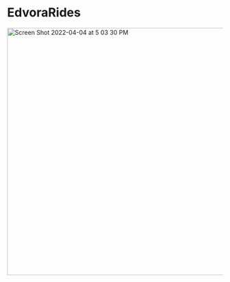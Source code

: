 #  EdvoraRides

<img width="578" alt="Screen Shot 2022-04-04 at 5 03 30 PM" src="https://user-images.githubusercontent.com/24472126/161552362-d5582b38-62dc-4a82-9c9c-9aede7e68165.png">
